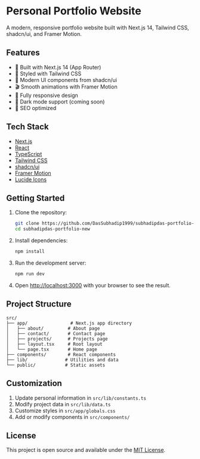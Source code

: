 # Personal Portfolio Website

A modern, responsive portfolio website built with Next.js 14, Tailwind CSS, shadcn/ui, and Framer Motion.

## Features

- 🚀 Built with Next.js 14 (App Router)
- 💅 Styled with Tailwind CSS
- 🎨 Modern UI components from shadcn/ui
- 🎬 Smooth animations with Framer Motion
- 📱 Fully responsive design
- 🌙 Dark mode support (coming soon)
- 🎯 SEO optimized

## Tech Stack

- [Next.js](https://nextjs.org/)
- [React](https://reactjs.org/)
- [TypeScript](https://www.typescriptlang.org/)
- [Tailwind CSS](https://tailwindcss.com/)
- [shadcn/ui](https://ui.shadcn.com/)
- [Framer Motion](https://www.framer.com/motion/)
- [Lucide Icons](https://lucide.dev/)

## Getting Started

1. Clone the repository:

   ```bash
   git clone https://github.com/DasSubhadip1999/subhadipdas-portfolio-new.git
   cd subhadipdas-portfolio-new
   ```
2. Install dependencies:

   ```bash
   npm install
   ```
3. Run the development server:

   ```bash
   npm run dev
   ```
4. Open [http://localhost:3000](http://localhost:3000) with your browser to see the result.

## Project Structure

```
src/
├── app/                # Next.js app directory
│   ├── about/         # About page
│   ├── contact/       # Contact page
│   ├── projects/      # Projects page
│   ├── layout.tsx     # Root layout
│   └── page.tsx       # Home page
├── components/        # React components
├── lib/              # Utilities and data
└── public/           # Static assets
```

## Customization

1. Update personal information in `src/lib/constants.ts`
2. Modify project data in `src/lib/data.ts`
3. Customize styles in `src/app/globals.css`
4. Add or modify components in `src/components/`

## License

This project is open source and available under the [MIT License](LICENSE).
